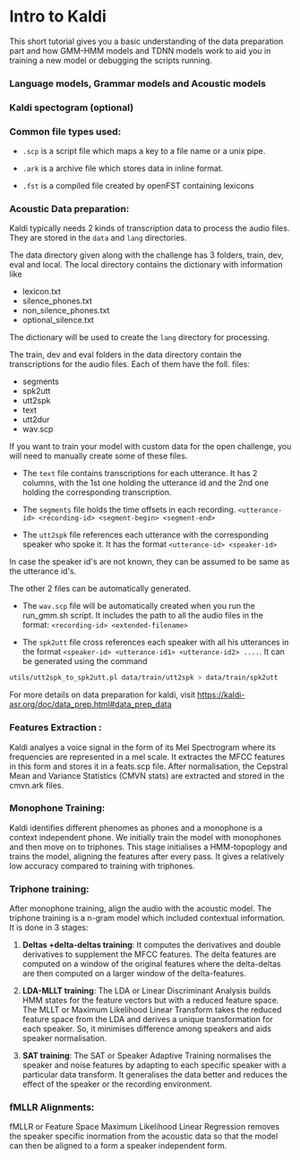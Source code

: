 # Intro to Kaldi
This short tutorial gives you a basic understanding of the data preparation part and how GMM-HMM models and TDNN models work to aid you in training a new model or debugging the scripts running.

### Language models, Grammar models and Acoustic models

### Kaldi spectogram (optional)

### Common file types used:
- `.scp` is a script file which maps a key to a file name or a unix pipe.

- `.ark` is a archive file which stores data in inline format.

- `.fst` is a compiled file created by openFST containing lexicons

### Acoustic Data preparation:
Kaldi typically needs 2 kinds of transcription data to process the audio files. They are stored in the `data` and `lang` directories.

The data directory given along with the challenge has 3 folders, train, dev, eval and local.
The local directory contains the dictionary with information like 
- lexicon.txt
- silence_phones.txt
- non_silence_phones.txt
- optional_silence.txt

The dictionary will be used to create the `lang` directory for processing.

The train, dev and eval folders in the data directory contain the transcriptions for the audio files.
Each of them have the foll. files:
- segments
- spk2utt
- utt2spk
- text
- utt2dur
- wav.scp

If you want to train your model with custom data for the open challenge, you will need to manually create some of these files.

- The `text` file contains transcriptions for each utterance. It has 2 columns, with the 1st one holding the utterance id and the 2nd one holding the corresponding transcription.

- The `segments` file holds the time offsets in each recording. `<utterance-id> <recording-id> <segment-begin> <segment-end>`

- The `utt2spk` file references each utterance with the corresponding speaker who spoke it. It has the format `<utterance-id> <speaker-id>`

In case the speaker id's are not known, they can be assumed to be same as the utterance id's.

The other 2 files can be automatically generated.

- The `wav.scp` file will be automatically created when you run the run_gmm.sh script. It includes the path to all the audio files in the format: `<recording-id> <extended-filename>`

- The `spk2utt` file cross references each speaker with all his utterances in the format `<speaker-id> <utterance-id1> <utterance-id2> ....`. It can be generated using the command 
```bash
utils/utt2spk_to_spk2utt.pl data/train/utt2spk > data/train/spk2utt
```

For more details on data preparation for kaldi, visit https://kaldi-asr.org/doc/data_prep.html#data_prep_data

### Features Extraction :

Kaldi analyes a voice signal in the form of its Mel Spectrogram where its frequencies are represented in a mel scale. It extractes the MFCC features in this form and stores it in a feats.scp file.
After normalisation, the Cepstral Mean and Variance Statistics (CMVN stats) are extracted and stored in the cmvn.ark files.

### Monophone Training:

Kaldi identifies different phenomes as phones and a monophone is a context independent phone. We initially train the model with monophones and then move on to triphones. This stage initialises a HMM-topoplogy and trains the model, aligning the features after every pass. It gives a relatively low accuracy compared to training with triphones.

### Triphone training:

After monophone training, align the audio with the acoustic model. The triphone training is a n-gram model which included contextual information. 
It is done in 3 stages:

1. **Deltas +delta-deltas training**:
It computes the derivatives and double derivatives to supplement the MFCC features. The delta features are computed on a window of the original features where the delta-deltas are then computed on a larger window of the delta-features. 

2. **LDA-MLLT training**: 
The LDA or Linear Discriminant Analysis builds HMM states for the feature vectors but with a reduced feature space. The MLLT or Maximum Likelihood Linear Transform takes the reduced feature space from the LDA and derives a unique transformation for each speaker. So, it minimises difference among speakers and aids speaker normalisation.

3. **SAT training**:
The SAT or Speaker Adaptive Training normalises the speaker and noise features by adapting to each specific speaker with a particular data transform. It generalises the data better and reduces the effect of the speaker or the recording environment.


### fMLLR Alignments:

fMLLR or Feature Space Maximum Likelihood Linear Regression removes the speaker specific inormation from the acoustic data so that the model can then be aligned to a form a speaker independent form.
